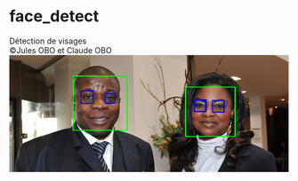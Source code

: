 # face_detect

Détection de visages
<br>©Jules OBO et Claude OBO
<img src="face-detect/dad_mom_faces.jpg">
